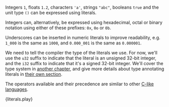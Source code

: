 Integers `1`, floats `1.2`, characters `'a'`, strings `"abc"`, booleans `true`
and the unit type `()` can be expressed using literals.

Integers can, alternatively, be expressed using hexadecimal, octal or binary
notation using either of these prefixes: `0x`, `0o` or `0b`.

Underscores can be inserted in numeric literals to improve readability, e.g.
`1_000` is the same as `1000`, and `0.000_001` is the same as `0.000001`.

We need to tell the compiler the type of the literals we use. For now,
we'll use the `u32` suffix to indicate that the literal is an unsigned 32-bit
integer, and the `i32` suffix to indicate that it's a signed 32-bit integer.
We'll cover the type system in [another chapter][primitives], and give more
details about type annotating literals in
[their own section][primitive_literals].

The operators available and their precedence are similar to other
[C-like languages][op-prec].

{literals.play}

[op-prec]: https://en.wikipedia.org/wiki/Operator_precedence#Programming_languages
[primitives]: /primitives.html
[primitive_literals]: /primitives/literals.html
